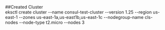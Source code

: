 ##Created Cluster </br>
eksctl create cluster --name consul-test-cluster --version 1.25 --region us-east-1 --zones us-east-1a,us-east1b,us-east-1c --nodegroup-name cls-nodes --node-type t2.micro --nodes 3

